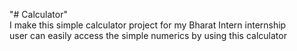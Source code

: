 "# Calculator"
<br>
I make this simple calculator project for my Bharat Intern internship
<br>
user can easily access the simple numerics by using this calculator

